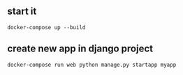

## start it

```docker-compose up --build```


## create new app in django project

```docker-compose run web python manage.py startapp myapp```